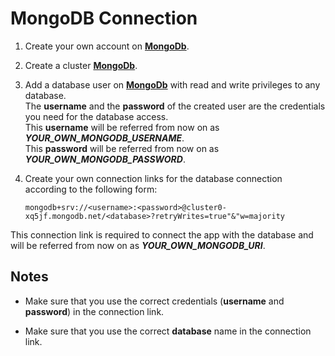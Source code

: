 # MongoDB Connection

1. Create your own account on [**MongoDb**](https://www.mongodb.com/cloud).

2. Create a cluster [**MongoDb**](https://www.mongodb.com/cloud).

3. Add a database user on [**MongoDb**](https://www.mongodb.com/cloud) with read and write privileges to any database.<br/>The **username** and the **password** of the created user are the credentials you need for the database access.<br/>This **username**  will be referred from now on as ***YOUR_OWN_MONGODB_USERNAME***.<br/>This **password** will be referred from now on as ***YOUR_OWN_MONGODB_PASSWORD***.

4. Create your own connection links for the database connection according to the following form:

   ```
   mongodb+srv://<username>:<password>@cluster0-xq5jf.mongodb.net/<database>?retryWrites=true"&"w=majority
   ```

This connection link is required to connect the app with the database and will be referred from now on as ***YOUR_OWN_MONGODB_URI***.
   
## Notes

- Make sure that you use the correct credentials (**username** and **password**) in the connection link.

- Make sure that you use the correct **database** name in the connection link.
